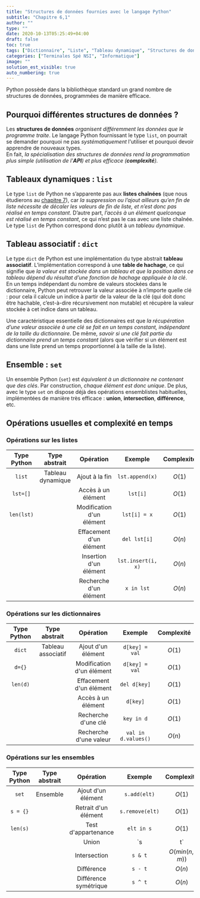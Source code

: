 ```yaml
---
title: "Structures de données fournies avec le langage Python"
subtitle: "Chapitre 6,1"
author: ""
type: ""
date: 2020-10-13T05:25:49+04:00
draft: false
toc: true
tags: ["Dictionnaire", "Liste", "Tableau dynamique", "Structures de données", "Ensemble", "Complexité", "Tableau associatif"]
categories: ["Terminales Spé NSI", "Informatique"]
image: ""
solution_est_visible: true
auto_numbering: true
---
```

Python possède dans la bibliothèque standard un grand nombre de structures de données, programmées de manière efficace.

## Pourquoi différentes structures de données ?

Les **structures de données** *organisent différemment les données que le programme traite*. Le langage Python fournissant le type `list`, on pourrait se demander pourquoi ne pas *systématiquement* l'utiliser et pourquoi devoir apprendre de nouveaux types.   
En fait, *la spécialisation des structures de données rend la programmation plus simple (utilisation de l'**API**) et plus efficace (**complexité**).*

## Tableaux dynamiques : `list`

Le type `list` de Python ne s’apparente pas aux **listes chaînées** (que nous étudierons au [chapitre 7](../../chap-7)), car *la suppression ou l’ajout ailleurs qu’en fin de liste nécessite de décaler les valeurs de fin de liste, et n’est donc pas réalisé en temps constant*. D’autre part, *l’accès à un élément quelconque est réalisé en temps constant*, ce qui n’est pas le cas avec une liste chaînée. Le type `list` de Python correspond donc plutôt à un *tableau dynamique*.

## Tableau associatif : `dict`

Le type `dict` de Python est une implémentation du type abstrait **tableau associatif**. L’implémentation correspond à une **table de hachage**, ce qui signifie que *la valeur est stockée dans un tableau et que la position dans ce tableau dépend du résultat d’une fonction de hachage appliquée à la clé*. En un temps indépendant du nombre de valeurs stockées dans le dictionnaire, Python peut retrouver la valeur associée à n’importe quelle clé : pour cela il calcule un indice à partir de la valeur de la clé (qui doit donc être hachable, c’est-à-dire récursivement non mutable) et récupère la valeur stockée à cet indice dans un tableau.

Une caractéristique essentielle des dictionnaires est que *la récupération d’une valeur associée à une clé se fait en un temps constant, indépendant de la taille du dictionnaire*. De même, *savoir si une clé fait partie du dictionnaire prend un temps constant* (alors que vérifier si un élément est dans une liste prend un temps proportionnel à la taille de la liste).

## Ensemble : `set` 

Un ensemble Python (`set`) est *équivalent à un dictionnaire ne contenant que des clés*. Par construction, *chaque élément est donc unique*. De plus, avec le type `set` on dispose déjà des opérations ensemblistes habituelles, implémentées de manière très efficace : **union**, **intersection**, **différence**, etc.

## Opérations usuelles et complexité en temps

### Opérations sur les listes

|Type Python | Type abstrait | Opération | Exemple | Complexité |
| :----: | :----: | :----: | :----: | :----: |
| `list` | Tableau dynamique | Ajout à la fin | `lst.append(x)` | $O(1)$ |
| `lst=[]` |  | Accès à un élément | `lst[i]` | $O(1)$ |
| `len(lst)` |  | Modification d'un élément | `lst[i] = x` | $O(1)$ |
| |  | Effacement d'un élément | `del lst[i]` | $O(n)$ |
| |  | Insertion d'un élément | `lst.insert(i, x)` | $O(n)$ |
| |  | Recherche d'un élément | `x in lst` | $O(n)$ |

### Opérations sur les dictionnaires

|Type Python | Type abstrait | Opération | Exemple | Complexité |
| :----: | :----: | :----: | :----: | :----: |
| `dict` | Tableau associatif | Ajout d'un élément | `d[key] = val` | $O(1)$ |
| `d={}` |  | Modification d'un élément | `d[key] = val` | $O(1)$ |
| `len(d)` |  | Effacement d'un élément | `del d[key]` | $O(1)$ |
| |  | Accès à un élément | `d[key]` | $O(1)$ |
| |  | Recherche d'une clé | `key in d` | $O(1)$ |
| |  | Recherche d'une valeur | `val in d.values()` | $O(n)$ |

### Opérations sur les ensembles

|Type Python | Type abstrait | Opération | Exemple | Complexité |
| :----: | :----: | :----: | :----: | :----: |
| `set` | Ensemble | Ajout d'un élément | `s.add(elt)` | $O(1)$ |
| `s = {}` |  | Retrait d'un élément | `s.remove(elt)` | $O(1)$ |
| `len(s)` |  | Test d'appartenance | `elt in s` | $O(1)$ |
| |  | Union | `s | t` | $O(n + m)$ |
| |  | Intersection | `s & t` | $O(min(n, m))$ |
| |  | Différence | `s - t` | $O(n)$ |
| |  | Différence symétrique | `s ^ t` | $O(n)$ |